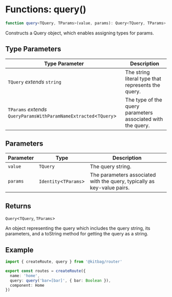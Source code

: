 # Functions: query()

```ts
function query<TQuery, TParams>(value, params): Query<TQuery, TParams>
```

Constructs a Query object, which enables assigning types for params.

## Type Parameters

| Type Parameter | Description |
| ------ | ------ |
| `TQuery` *extends* `string` | The string literal type that represents the query. |
| `TParams` *extends* `QueryParamsWithParamNameExtracted`\<`TQuery`\> | The type of the query parameters associated with the query. |

## Parameters

| Parameter | Type | Description |
| ------ | ------ | ------ |
| `value` | `TQuery` | The query string. |
| `params` | `Identity`\<`TParams`\> | The parameters associated with the query, typically as key-value pairs. |

## Returns

`Query`\<`TQuery`, `TParams`\>

An object representing the query which includes the query string, its parameters,
         and a toString method for getting the query as a string.

## Example

```ts
import { createRoute, query } from '@kitbag/router'

export const routes = createRoute({
  name: 'home',
  query: query('bar=[bar]', { bar: Boolean }),
  component: Home
})
```
